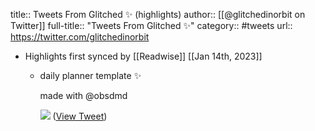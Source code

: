 title:: Tweets From Glitched ✨ (highlights)
author:: [[@glitchedinorbit on Twitter]]
full-title:: "Tweets From Glitched ✨"
category:: #tweets
url:: https://twitter.com/glitchedinorbit

- Highlights first synced by [[Readwise]] [[Jan 14th, 2023]]
	- daily planner template ✨
	  
	  made with @obsdmd 
	  
	  ![](https://pbs.twimg.com/media/FmX-GJmWAAwS5Uu.jpg) ([View Tweet](https://twitter.com/glitchedinorbit/status/1613989260759076866))